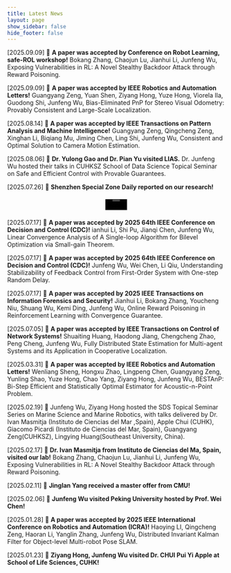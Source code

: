 ```yaml
---
title: Latest News
layout: page
show_sidebar: false
hide_footer: false
---
```



[2025.09.09] 🎉 **A paper was accepted by Conference on Robot Learning, safe-ROL workshop!** Bokang Zhang, Chaojun Lu, Jianhui Li, Junfeng Wu, Exposing Vulnerabilities in RL: A Novel Stealthy Backdoor Attack through Reward Poisoning.

[2025.09.09] 🎉 **A paper was accepted by IEEE Robotics and Automation Letters!** Guangyang Zeng, Yuan Shen, Ziyang Hong, Yuze Hong, Viorela Ila, Guodong Shi, Junfeng Wu, Bias-Eliminated PnP for Stereo Visual Odometry: Provably Consistent and Large-Scale Localization.

[2025.08.14] 🎉 **A paper was accepted by IEEE Transactions on Pattern Analysis and Machine Intelligence!** Guangyang Zeng, Qingcheng Zeng, Xinghan Li, Biqiang Mu, Jiming Chen, Ling Shi, Junfeng Wu, Consistent and Optimal Solution to Camera Motion Estimation.

[2025.08.06] 🌟 **Dr. Yulong Gao and Dr. Pian Yu visited LIAS.** Dr. Junfeng Wu hosted their talks in CUHKSZ School of Data Science Topical Seminar on Safe and Efficient Control with Provable Guarantees.

[2025.07.26] 🎉 **Shenzhen Special Zone Daily reported on our research!**

<div style="text-align: center; margin: 20px 0;">
  <video width="10%" height="auto" controls style="max-width: 640px;">
    <source src="/img/posts/2025-07-23-sznews/vedio.mp4" type="video/mp4">
    Your browser does not support the video tag.
  </video>
</div>

[2025.07.17] 🎉 **A paper was accepted by 2025 64th IEEE Conference on Decision and Control (CDC)!** ianhui Li, Shi Pu, Jianqi Chen, Junfeng Wu, Linear Convergence Analysis of A Single-loop Algorithm for Bilevel Optimization via Small-gain Theorem.

[2025.07.17] 🎉 **A paper was accepted by 2025 64th IEEE Conference on Decision and Control (CDC)!** Junfeng Wu, Wei Chen, Li Qiu, Understanding Stabilizability of Feedback Control from First-Order System with One-step Random Delay.

[2025.07.17] 🎉 **A paper was accepted by 2025 IEEE Transactions on Information Forensics and Security!** Jianhui Li, Bokang Zhang, Youcheng Niu, Shuang Wu, Kemi Ding, Junfeng Wu, Online Reward Poisoning in Reinforcement Learning with Convergence Guarantee.

[2025.07.05] 🎉 **A paper was accepted by  IEEE Transactions on Control of Network Systems!** Shuaiting Huang, Haodong Jiang, Chengcheng Zhao, Peng Cheng, Junfeng Wu, Fully Distributed State Estimation for Multi-agent Systems and its Application in Cooperative Localization.

[2025.03.31] 🎉 **A paper was accepted by IEEE Robotics and Automation Letters!** Wenliang Sheng, Hongxu Zhao, Lingpeng Chen, Guangyang Zeng, Yunling Shao, Yuze Hong, Chao Yang, Ziyang Hong, Junfeng Wu, BESTAnP: Bi-Step Efficient and Statistically Optimal Estimator for Acoustic-n-Point Problem.

[2025.02.19] 🌟 Junfeng Wu, Ziyang Hong hosted the SDS Topical Seminar Series on Marine Science and Marine Robotics, with talks delivered by Dr. Ivan Masmitja (Instituto de Ciencias del Mar ,Spain), Apple Chui (CUHK), Giacomo Picardi (Instituto de Ciencias del Mar, Spain), Guangyang Zeng(CUHKSZ), Lingying Huang(Southeast University, China).

[2025.02.17] 🌟 **Dr. Ivan Masmitja from Instituto de Ciencias del Ma, Spain, visited our lab!** Bokang Zhang, Chaojun Lu, Jianhui Li, Junfeng Wu, Exposing Vulnerabilities in RL: A Novel Stealthy Backdoor Attack through Reward Poisoning.

[2025.02.11] 🎉 **Jinglan Yang received a master offer from CMU!** 

[2025.02.06] 🌟 **Junfeng Wu visited Peking University hosted by Prof. Wei Chen!** 

[2025.01.28] 🎉 **A paper was accepted by 2025 IEEE International Conference on Robotics and Automation (ICRA)!** Haoying LI, Qingcheng Zeng, Haoran Li, Yanglin Zhang, Junfeng Wu, Distributed Invariant Kalman Filter for Object-level Multi-robot Pose SLAM.

[2025.01.23] 🌟 **Ziyang Hong, Junfeng Wu visited Dr. CHUI Pui Yi Apple at School of Life Sciences, CUHK!**